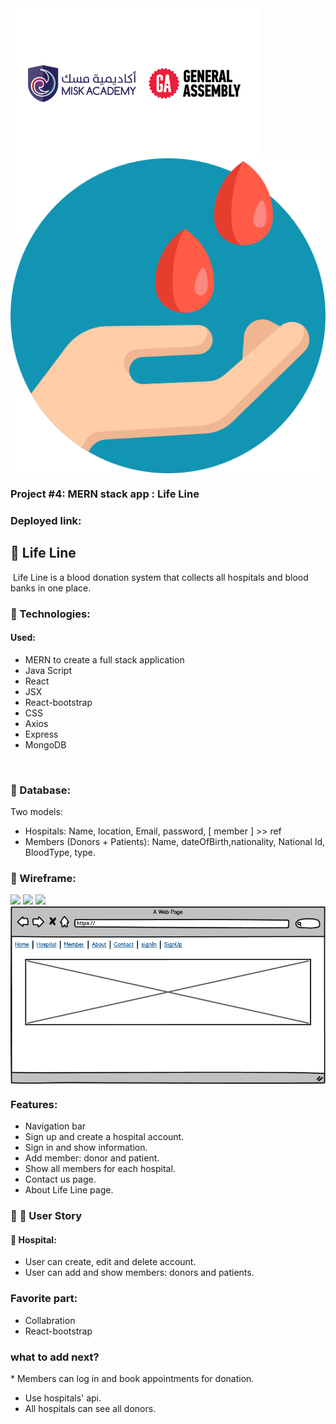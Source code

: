 <img align="center" src="images/logo-aa-2.png">
<img align="center" src="images/solidarity.png">

### Project #4: MERN stack app : Life Line

### Deployed link:

## :large_orange_diamond: Life Line
​
Life Line is a blood donation system that collects all hospitals and blood banks in one place.
​
​
### :small_orange_diamond: Technologies:
 #### Used:
 * MERN to create a full stack application
 * Java Script
 * React
 * JSX
 * React-bootstrap 
 * CSS
 * Axios
 * Express
 * MongoDB

​
### :small_orange_diamond: Database:
Two models: 
* Hospitals: Name, location, Email, password, [ member ] >> ref
* Members (Donors + Patients): Name, dateOfBirth,nationality, National Id, BloodType,  type.
​
### :small_orange_diamond: Wireframe:
![](/images/wireframe1.jpg) ![](/images/wireframe2.jpg) ![](/images/wireframe3.jpg)
<img align="center" src="images/Wireframe.png">

### Features:
* Navigation bar
* Sign up and create a hospital account.
* Sign in and show information.
* Add member: donor and patient.
* Show all members for each hospital.
* Contact us page.
* About Life Line page.
​​
### :small_orange_diamond: :bust_in_silhouette: User Story
#### :hospital: Hospital: 
* User can create, edit and delete account.
* User can add and show members: donors and patients.
​
### Favorite part: 
* Collabration 
* React-bootstrap
​
### what to add next?
​* Members can log in and book appointments for donation.
* Use hospitals' api.
* All hospitals can see all donors.